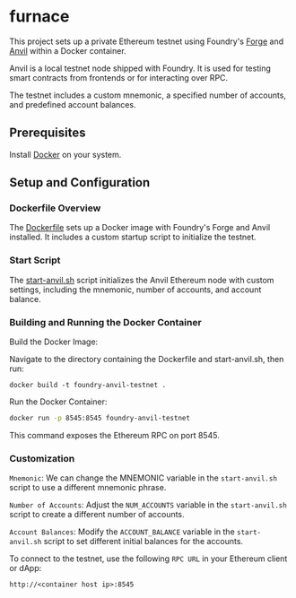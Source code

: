 # furnace

This project sets up a private Ethereum testnet using Foundry's [Forge](https://book.getfoundry.sh/forge/) and [Anvil](https://book.getfoundry.sh/anvil/) within a Docker container. 

Anvil is a local testnet node shipped with Foundry. It is used for testing smart contracts from frontends or for interacting over RPC.

The testnet includes a custom mnemonic, a specified number of accounts, and predefined account balances.


## Prerequisites

Install [Docker](https://docs.docker.com/engine/install/) on your system.

## Setup and Configuration

### Dockerfile Overview
The [Dockerfile](Dockerfile) sets up a Docker image with Foundry's Forge and Anvil installed. It includes a custom startup script to initialize the testnet.

### Start Script 
The [start-anvil.sh](start-anvil.sh) script initializes the Anvil Ethereum node with custom settings, including the mnemonic, number of accounts, and account balance.

### Building and Running the Docker Container
Build the Docker Image:

Navigate to the directory containing the Dockerfile and start-anvil.sh, then run:
```shell
docker build -t foundry-anvil-testnet .
```

Run the Docker Container:
```sh
docker run -p 8545:8545 foundry-anvil-testnet
```

This command exposes the Ethereum RPC on port 8545.

### Customization

`Mnemonic`: We can change the MNEMONIC variable in the `start-anvil.sh` script to use a different mnemonic phrase.

`Number of Accounts`: Adjust the `NUM_ACCOUNTS` variable in the `start-anvil.sh` script to create a different number of accounts.

`Account Balances`: Modify the `ACCOUNT_BALANCE` variable in the `start-anvil.sh` script to set different initial balances for the accounts.


To connect to the testnet, use the following `RPC URL` in your Ethereum client or dApp:
```shell
http://<container host ip>:8545
```

